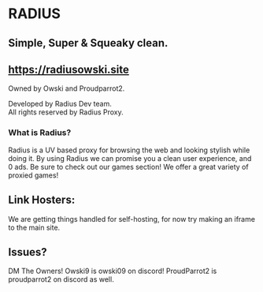 # RADIUS
## Simple, Super & Squeaky clean.
## https://radiusowski.site


Owned by Owski and Proudparrot2.

Developed by Radius Dev team.  
All rights reserved by Radius Proxy.

### What is Radius?
Radius is a UV based proxy for browsing the web and looking stylish while doing it.
By using Radius we can promise you a clean user experience, and 0 ads.
Be sure to check out our games section! We offer a great variety of proxied games!

## Link Hosters:
We are getting things handled for self-hosting, for now try making an iframe to the main site.

## Issues?
DM The Owners!
Owski9 is owski09 on discord!
ProudParrot2 is proudparrot2 on discord as well.
